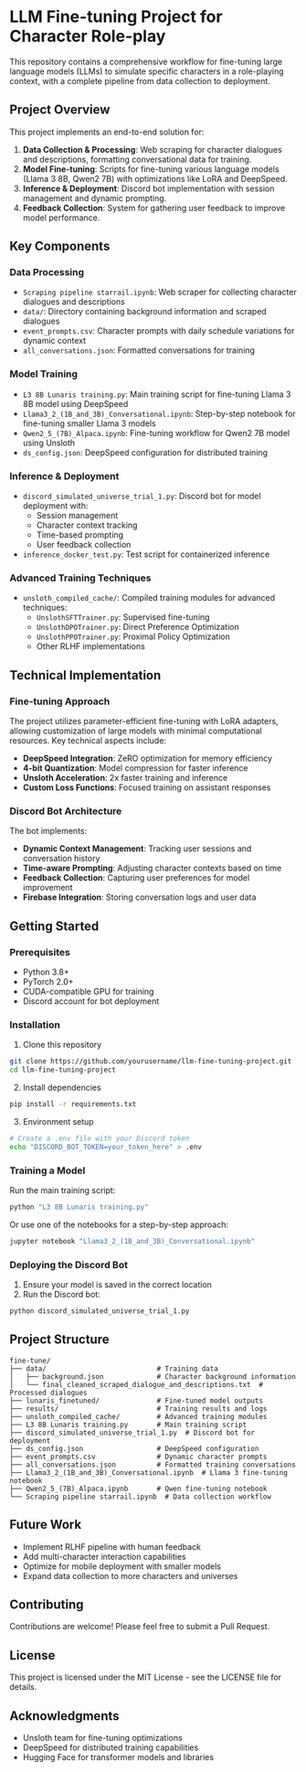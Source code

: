 # LLM Fine-tuning Project for Character Role-play

This repository contains a comprehensive workflow for fine-tuning large language models (LLMs) to simulate specific characters in a role-playing context, with a complete pipeline from data collection to deployment.

## Project Overview

This project implements an end-to-end solution for:

1. **Data Collection & Processing**: Web scraping for character dialogues and descriptions, formatting conversational data for training.
2. **Model Fine-tuning**: Scripts for fine-tuning various language models (Llama 3 8B, Qwen2 7B) with optimizations like LoRA and DeepSpeed.
3. **Inference & Deployment**: Discord bot implementation with session management and dynamic prompting.
4. **Feedback Collection**: System for gathering user feedback to improve model performance.

## Key Components

### Data Processing

- `Scraping pipeline starrail.ipynb`: Web scraper for collecting character dialogues and descriptions
- `data/`: Directory containing background information and scraped dialogues
- `event_prompts.csv`: Character prompts with daily schedule variations for dynamic context
- `all_conversations.json`: Formatted conversations for training

### Model Training

- `L3 8B Lunaris training.py`: Main training script for fine-tuning Llama 3 8B model using DeepSpeed
- `Llama3_2_(1B_and_3B)_Conversational.ipynb`: Step-by-step notebook for fine-tuning smaller Llama 3 models
- `Qwen2_5_(7B)_Alpaca.ipynb`: Fine-tuning workflow for Qwen2 7B model using Unsloth
- `ds_config.json`: DeepSpeed configuration for distributed training

### Inference & Deployment

- `discord_simulated_universe_trial_1.py`: Discord bot for model deployment with:
  - Session management
  - Character context tracking
  - Time-based prompting
  - User feedback collection
- `inference_docker_test.py`: Test script for containerized inference

### Advanced Training Techniques

- `unsloth_compiled_cache/`: Compiled training modules for advanced techniques:
  - `UnslothSFTTrainer.py`: Supervised fine-tuning
  - `UnslothDPOTrainer.py`: Direct Preference Optimization
  - `UnslothPPOTrainer.py`: Proximal Policy Optimization
  - Other RLHF implementations

## Technical Implementation

### Fine-tuning Approach

The project utilizes parameter-efficient fine-tuning with LoRA adapters, allowing customization of large models with minimal computational resources. Key technical aspects include:

- **DeepSpeed Integration**: ZeRO optimization for memory efficiency
- **4-bit Quantization**: Model compression for faster inference
- **Unsloth Acceleration**: 2x faster training and inference
- **Custom Loss Functions**: Focused training on assistant responses

### Discord Bot Architecture

The bot implements:
- **Dynamic Context Management**: Tracking user sessions and conversation history
- **Time-aware Prompting**: Adjusting character contexts based on time
- **Feedback Collection**: Capturing user preferences for model improvement
- **Firebase Integration**: Storing conversation logs and user data

## Getting Started

### Prerequisites

- Python 3.8+
- PyTorch 2.0+
- CUDA-compatible GPU for training
- Discord account for bot deployment

### Installation

1. Clone this repository
```bash
git clone https://github.com/yourusername/llm-fine-tuning-project.git
cd llm-fine-tuning-project
```

2. Install dependencies
```bash
pip install -r requirements.txt
```

3. Environment setup
```bash
# Create a .env file with your Discord token
echo "DISCORD_BOT_TOKEN=your_token_here" > .env
```

### Training a Model

Run the main training script:
```bash
python "L3 8B Lunaris training.py"
```

Or use one of the notebooks for a step-by-step approach:
```bash
jupyter notebook "Llama3_2_(1B_and_3B)_Conversational.ipynb"
```

### Deploying the Discord Bot

1. Ensure your model is saved in the correct location
2. Run the Discord bot:
```bash
python discord_simulated_universe_trial_1.py
```

## Project Structure

```
fine-tune/
├── data/                           # Training data
│   ├── background.json             # Character background information
│   └── final_cleaned_scraped_dialogue_and_descriptions.txt  # Processed dialogues
├── lunaris_finetuned/              # Fine-tuned model outputs
├── results/                        # Training results and logs
├── unsloth_compiled_cache/         # Advanced training modules
├── L3 8B Lunaris training.py       # Main training script
├── discord_simulated_universe_trial_1.py  # Discord bot for deployment
├── ds_config.json                  # DeepSpeed configuration
├── event_prompts.csv               # Dynamic character prompts
├── all_conversations.json          # Formatted training conversations
├── Llama3_2_(1B_and_3B)_Conversational.ipynb  # Llama 3 fine-tuning notebook
├── Qwen2_5_(7B)_Alpaca.ipynb       # Qwen fine-tuning notebook
└── Scraping pipeline starrail.ipynb  # Data collection workflow
```

## Future Work

- Implement RLHF pipeline with human feedback
- Add multi-character interaction capabilities
- Optimize for mobile deployment with smaller models
- Expand data collection to more characters and universes

## Contributing

Contributions are welcome! Please feel free to submit a Pull Request.

## License

This project is licensed under the MIT License - see the LICENSE file for details.

## Acknowledgments

- Unsloth team for fine-tuning optimizations
- DeepSpeed for distributed training capabilities
- Hugging Face for transformer models and libraries